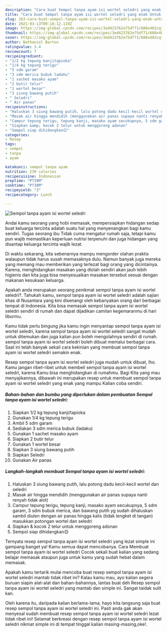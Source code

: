 ```yaml
---
description: "Cara buat Sempol tanpa ayam isi wortel seledri yang enak Untuk Jualan"
title: "Cara buat Sempol tanpa ayam isi wortel seledri yang enak Untuk Jualan"
slug: 163-cara-buat-sempol-tanpa-ayam-isi-wortel-seledri-yang-enak-untuk-jualan
date: 2021-03-13T09:18:12.119Z
image: https://img-global.cpcdn.com/recipes/3ed423762e75df71/680x482cq70/sempol-tanpa-ayam-isi-wortel-seledri-foto-resep-utama.jpg
thumbnail: https://img-global.cpcdn.com/recipes/3ed423762e75df71/680x482cq70/sempol-tanpa-ayam-isi-wortel-seledri-foto-resep-utama.jpg
cover: https://img-global.cpcdn.com/recipes/3ed423762e75df71/680x482cq70/sempol-tanpa-ayam-isi-wortel-seledri-foto-resep-utama.jpg
author: Nathaniel Barton
ratingvalue: 3.4
reviewcount: 7
recipeingredient:
- "1/2 kg tepung kanjitapioka"
- "1/4 kg tepung terigu"
- "5 sdm garam"
- "3 sdm merica bubuk ladaku"
- "1 sachet masako ayam"
- "2 butir telur"
- "1 wortel besar"
- "3 siung bawang putih"
- " Seledri"
- " Air panas"
recipeinstructions:
- "Haluskan 3 siung bawang putih, lalu potong dadu kecil-kecil wortel dan seledri"
- "Masak air hingga mendidih (menggunakan air panas supaya nanti renyah tidak alot)"
- "Campur tepung terigu, tepung kanji, masako ayam secukupnya, 5 sdm garam, 3 sdm bubuk merica, dan bawang putih yg sudah dihaluskan sambil diulen dengan air panas hingga kalis (tidak lengket di tangan) masukkan potongan wortel dan seledri"
- "Siapkan &amp; kocok 2 telur untuk menggoreng adonan"
- "Sempol siap dihidangkan😊"
categories:
- Resep
tags:
- sempol
- tanpa
- ayam

katakunci: sempol tanpa ayam 
nutrition: 239 calories
recipecuisine: Indonesian
preptime: "PT39M"
cooktime: "PT38M"
recipeyield: "3"
recipecategory: Lunch

---
```



![Sempol tanpa ayam isi wortel seledri](https://img-global.cpcdn.com/recipes/3ed423762e75df71/680x482cq70/sempol-tanpa-ayam-isi-wortel-seledri-foto-resep-utama.jpg)

Andai kamu seorang yang hobi memasak, mempersiapkan hidangan sedap buat keluarga tercinta adalah suatu hal yang menyenangkan bagi kamu sendiri. Tugas seorang ibu Tidak cuma mengatur rumah saja, tetapi kamu pun wajib memastikan keperluan nutrisi terpenuhi dan juga hidangan yang disantap keluarga tercinta wajib lezat.

Di waktu  sekarang, kita sebenarnya mampu mengorder olahan praktis walaupun tidak harus susah memasaknya dulu. Namun banyak juga mereka yang memang mau memberikan yang terlezat bagi orang yang dicintainya. Karena, menghidangkan masakan yang diolah sendiri akan jauh lebih higienis dan kita juga bisa menyesuaikan masakan tersebut sesuai dengan makanan kesukaan keluarga. 



Apakah anda merupakan seorang penikmat sempol tanpa ayam isi wortel seledri?. Tahukah kamu, sempol tanpa ayam isi wortel seledri adalah sajian khas di Nusantara yang kini disenangi oleh kebanyakan orang dari berbagai tempat di Indonesia. Kita bisa memasak sempol tanpa ayam isi wortel seledri sendiri di rumah dan dapat dijadikan camilan kegemaranmu di hari liburmu.

Kamu tidak perlu bingung jika kamu ingin menyantap sempol tanpa ayam isi wortel seledri, karena sempol tanpa ayam isi wortel seledri sangat mudah untuk ditemukan dan juga kalian pun boleh mengolahnya sendiri di rumah. sempol tanpa ayam isi wortel seledri boleh dibuat memalui berbagai cara. Saat ini telah banyak sekali cara kekinian yang membuat sempol tanpa ayam isi wortel seledri semakin enak.

Resep sempol tanpa ayam isi wortel seledri juga mudah untuk dibuat, lho. Kamu jangan ribet-ribet untuk membeli sempol tanpa ayam isi wortel seledri, karena Kamu bisa menghidangkan di rumahmu. Bagi Kita yang mau menyajikannya, dibawah ini merupakan resep untuk membuat sempol tanpa ayam isi wortel seledri yang enak yang mampu Kalian coba sendiri.

<!--inarticleads1-->

##### Bahan-bahan dan bumbu yang diperlukan dalam pembuatan Sempol tanpa ayam isi wortel seledri:

1. Siapkan 1/2 kg tepung kanji/tapioka
1. Gunakan 1/4 kg tepung terigu
1. Ambil 5 sdm garam
1. Sediakan 3 sdm merica bubuk (ladaku)
1. Gunakan 1 sachet masako ayam
1. Siapkan 2 butir telur
1. Gunakan 1 wortel besar
1. Siapkan 3 siung bawang putih
1. Siapkan  Seledri
1. Gunakan  Air panas




<!--inarticleads2-->

##### Langkah-langkah membuat Sempol tanpa ayam isi wortel seledri:

1. Haluskan 3 siung bawang putih, lalu potong dadu kecil-kecil wortel dan seledri
1. Masak air hingga mendidih (menggunakan air panas supaya nanti renyah tidak alot)
1. Campur tepung terigu, tepung kanji, masako ayam secukupnya, 5 sdm garam, 3 sdm bubuk merica, dan bawang putih yg sudah dihaluskan sambil diulen dengan air panas hingga kalis (tidak lengket di tangan) masukkan potongan wortel dan seledri
1. Siapkan &amp; kocok 2 telur untuk menggoreng adonan
1. Sempol siap dihidangkan😊




Ternyata resep sempol tanpa ayam isi wortel seledri yang lezat simple ini gampang banget ya! Kamu semua dapat mencobanya. Cara Membuat sempol tanpa ayam isi wortel seledri Cocok sekali buat kalian yang sedang belajar memasak ataupun juga untuk kamu yang sudah hebat dalam memasak.

Apakah kamu tertarik mulai mencoba buat resep sempol tanpa ayam isi wortel seledri mantab tidak ribet ini? Kalau kamu mau, ayo kalian segera buruan siapin alat-alat dan bahan-bahannya, lantas buat deh Resep sempol tanpa ayam isi wortel seledri yang mantab dan simple ini. Sangat taidak sulit kan. 

Oleh karena itu, daripada kalian berlama-lama, hayo kita langsung saja buat resep sempol tanpa ayam isi wortel seledri ini. Pasti anda gak akan menyesal sudah membuat resep sempol tanpa ayam isi wortel seledri lezat tidak ribet ini! Selamat berkreasi dengan resep sempol tanpa ayam isi wortel seledri nikmat simple ini di tempat tinggal kalian masing-masing,oke!.

